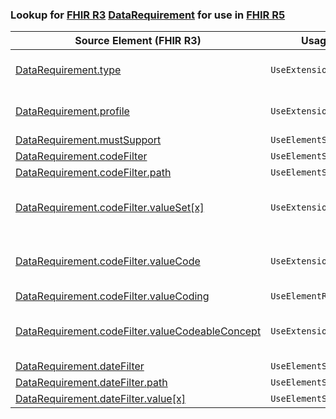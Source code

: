### Lookup for [FHIR R3](https://hl7.org/fhir/STU3/) [DataRequirement](https://hl7.org/fhir/STU3/DataRequirement.html) for use in [FHIR R5](https://hl7.org/fhir/R5/)

| Source Element (FHIR R3) | Usage | Target |
| -------------- | ----- | ------ |
| [DataRequirement.type](https://hl7.org/fhir/STU3/DataRequirement.html#resource) | `UseExtension` | [http://hl7.org/fhir/3.0/StructureDefinition/extension-DataRequirement.type](StructureDefinition-ext-R3-DataRequirement.type.html) |
| [DataRequirement.profile](https://hl7.org/fhir/STU3/DataRequirement.html#resource) | `UseExtension` | [http://hl7.org/fhir/3.0/StructureDefinition/extension-DataRequirement.profile](StructureDefinition-ext-R3-DataRequirement.profile.html) |
| [DataRequirement.mustSupport](https://hl7.org/fhir/STU3/DataRequirement.html#resource) | `UseElementSameName` | [DataRequirement.mustSupport](https://hl7.org/fhir/R5/DataRequirement.html#resource) |
| [DataRequirement.codeFilter](https://hl7.org/fhir/STU3/DataRequirement.html#resource) | `UseElementSameName` | [DataRequirement.codeFilter](https://hl7.org/fhir/R5/DataRequirement.html#resource) |
| [DataRequirement.codeFilter.path](https://hl7.org/fhir/STU3/DataRequirement.html#resource) | `UseElementSameName` | [DataRequirement.codeFilter.path](https://hl7.org/fhir/R5/DataRequirement.html#resource) |
| [DataRequirement.codeFilter.valueSet[x]](https://hl7.org/fhir/STU3/DataRequirement.html#resource) | `UseExtension` | [http://hl7.org/fhir/3.0/StructureDefinition/extension-DataRequirement.codeFilter.valueSet](StructureDefinition-ext-R3-DataRequirement.co.valueSet.html) |
| [DataRequirement.codeFilter.valueCode](https://hl7.org/fhir/STU3/DataRequirement.html#resource) | `UseExtension` | [http://hl7.org/fhir/3.0/StructureDefinition/extension-DataRequirement.codeFilter.valueCode](StructureDefinition-ext-R3-DataRequirement.co.valueCode.html) |
| [DataRequirement.codeFilter.valueCoding](https://hl7.org/fhir/STU3/DataRequirement.html#resource) | `UseElementRenamed` | [DataRequirement.codeFilter.code](https://hl7.org/fhir/R5/DataRequirement.html#resource) |
| [DataRequirement.codeFilter.valueCodeableConcept](https://hl7.org/fhir/STU3/DataRequirement.html#resource) | `UseExtension` | [http://hl7.org/fhir/3.0/StructureDefinition/extension-DataRequirement.codeFilter.valueCodeableConcept](StructureDefinition-ext-R3-DataRequirement.co.valueCodeableConcept.html) |
| [DataRequirement.dateFilter](https://hl7.org/fhir/STU3/DataRequirement.html#resource) | `UseElementSameName` | [DataRequirement.dateFilter](https://hl7.org/fhir/R5/DataRequirement.html#resource) |
| [DataRequirement.dateFilter.path](https://hl7.org/fhir/STU3/DataRequirement.html#resource) | `UseElementSameName` | [DataRequirement.dateFilter.path](https://hl7.org/fhir/R5/DataRequirement.html#resource) |
| [DataRequirement.dateFilter.value[x]](https://hl7.org/fhir/STU3/DataRequirement.html#resource) | `UseElementSameName` | [DataRequirement.dateFilter.value[x]](https://hl7.org/fhir/R5/DataRequirement.html#resource) |
